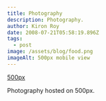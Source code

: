 ```yaml
---
title: Photography
description: Photography.
author: Kiron Roy
date: 2008-07-21T05:58:19.896Z
tags:
  - post
image: /assets/blog/food.png
imageAlt: 500px mobile view
---
```

[5﻿00px](https://500px.com/p/kironroynet?view=photos)

<!--StartFragment-->

Photography hosted on 500px.

<!--EndFragment-->